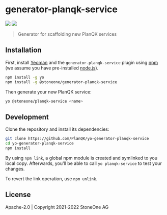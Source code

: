 # generator-planqk-service

[![](https://badge.fury.io/js/@stoneone%2Fgenerator-planqk-service.svg)](https://badge.fury.io/js/@stoneone%2Fgenerator-planqk-service)
[![](https://github.com/PlanQK/yo-generator-planqk-service/actions/workflows/pipeline.yml/badge.svg)](https://github.com/PlanQK/yo-generator-planqk-service/actions/workflows/pipeline.yml)

> Generator for scaffolding new PlanQK services

## Installation

First, install [Yeoman](http://yeoman.io) and the `generator-planqk-service` plugin using [npm](https://www.npmjs.com)
(we assume you have pre-installed [node.js](https://nodejs.org)).

```bash
npm install -g yo
npm install -g @stoneone/generator-planqk-service
```

Then generate your new PlanQK service:

```bash
yo @stoneone/planqk-service <name>
```

## Development

Clone the repository and install its dependencies:

```bash
git clone https://github.com/PlanQK/yo-generator-planqk-service
cd yo-generator-planqk-service 
npm install
```

By using `npm link`, a global npm module is created and symlinked to you local copy. Afterwards, you'll be able to
call `yo planqk-service` to test your changes.

To revert the link operation, use `npm unlink`.

## License

Apache-2.0 | Copyright 2021-2022 StoneOne AG
